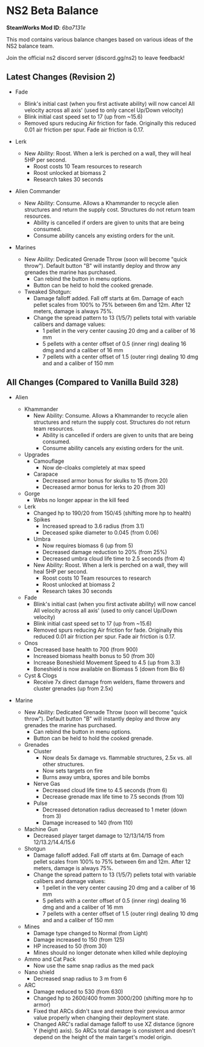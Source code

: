 # NS2 Beta Balance
**SteamWorks Mod ID**: *6ba7131e*

This mod contains various balance changes based on various ideas of the NS2 balance team.

Join the official ns2 discord server (discord.gg/ns2) to leave feedback!

## Latest Changes (Revision 2)

- Fade
    - Blink's initial cast (when you first activate ability) will now cancel All velocity across all axis' (used to only cancel Up/Down velocity)
    - Blink initial cast speed set to 17 (up from ~15.6)
    - Removed spurs reducing Air friction for fade. Originally this reduced 0.01 air friction per spur. Fade air friction is 0.17.

- Lerk
    - New Ability: Roost. When a lerk is perched on a wall, they will heal 5HP per second.
        - Roost costs 10 Team resources to research
        - Roost unlocked at biomass 2
        - Research takes 30 seconds
        
- Alien Commander
    - New Ability: Consume. Allows a Khammander to recycle alien structures and return the supply cost. Structures do not return team resources. 
        - Ability is cancelled if orders are given to units that are being consumed.
        - Consume ability cancels any existing orders for the unit.

- Marines
    - New Ability: Dedicated Grenade Throw (soon will become "quick throw"). Default button "B" will instantly deploy and throw any grenades the marine has purchased. 
        - Can rebind the button in menu options.
        - Button can be held to hold the cooked grenade.
    - Tweaked Shotgun:
        - Damage falloff added. Fall off starts at 6m. Damage of each pellet scales from 100% to 75% between 6m and 12m. After 12 meters, damage is always 75%.
        - Change the spread pattern to 13 (1/5/7) pellets total with variable calibers and damage values:
            - 1 pellet in the very center causing 20 dmg and a caliber of 16 mm
            - 5 pellets with a center offset of 0.5 (inner ring) dealing 16 dmg and and a caliber of 16 mm
            - 7 pellets with a center offset of 1.5 (outer ring) dealing 10 dmg and and a caliber of 150 mm

## All Changes (Compared to Vanilla Build 328)
- Alien
    - Khammander
        - New Ability: Consume. Allows a Khammander to recycle alien structures and return the supply cost. Structures do not return team resources. 
            - Ability is cancelled if orders are given to units that are being consumed.
            - Consume ability cancels any existing orders for the unit.
    - Upgrades
        - Camouflage
            - Now de-cloaks completely at max speed
        - Carapace
            - Decreased armor bonus for skulks to 15 (from 20)
            - Decreased armor bonus for lerks to 20 (from 30)
    - Gorge
        - Webs no longer appear in the kill feed
    - Lerk
        - Changed hp to 190/20 from 150/45 (shifting more hp to health)
        - Spikes
            - Increased spread to 3.6 radius (from 3.1)
            - Deceased spike diameter to 0.045 (from 0.06)
        - Umbra
            - Now requires biomass 6 (up from 5)
            - Decreased damage reduction to 20% (from 25%)
            - Decreased umbra cloud life time to 2.5 seconds (from 4)
        - New Ability: Roost. When a lerk is perched on a wall, they will heal 5HP per second.
            - Roost costs 10 Team resources to research
            - Roost unlocked at biomass 2
            - Research takes 30 seconds
    - Fade
        - Blink's initial cast (when you first activate ability) will now cancel All velocity across all axis' (used to only cancel Up/Down velocity)
        - Blink initial cast speed set to 17 (up from ~15.6)
        - Removed spurs reducing Air friction for fade. Originally this reduced 0.01 air friction per spur. Fade air friction is 0.17.
    - Onos
        - Decreased base health to 700 (from 900)
        - Increased biomass health bonus to 50 (from 30)
        - Increase Boneshield Movement Speed to 4.5 (up from 3.3)
        - Boneshield is now available on Biomass 5 (down from Bio 6)
    - Cyst & Clogs
        - Receive 7x direct damage from welders, flame throwers and cluster grenades (up from 2.5x)
    
- Marine
    - New Ability: Dedicated Grenade Throw (soon will become "quick throw"). Default button "B" will instantly deploy and throw any grenades the marine has purchased. 
        - Can rebind the button in menu options.
        - Button can be held to hold the cooked grenade.
    - Grenades
        - Cluster
            - Now deals 5x damage vs. flammable structures, 2.5x vs. all other structures.
            - Now sets targets on fire
            - Burns away umbra, spores and bile bombs
        - Nerve Gas
            - Decreased cloud life time to 4.5 seconds (from 6)
            - Decrease grenade max life time to 7.5 seconds (from 10)
        - Pulse
            - Decreased detonation radius decreased to 1 meter (down from 3)
            - Damage increased to 140 (from 110)
    - Machine Gun
        - Decreased player target damage to 12/13/14/15 from 12/13.2/14.4/15.6
    - Shotgun 
        - Damage falloff added. Fall off starts at 6m. Damage of each pellet scales from 100% to 75% between 6m and 12m. After 12 meters, damage is always 75%.
        - Change the spread pattern to 13 (1/5/7) pellets total with variable calibers and damage values:
            - 1 pellet in the very center causing 20 dmg and a caliber of 16 mm
            - 5 pellets with a center offset of 0.5 (inner ring) dealing 16 dmg and and a caliber of 16 mm
            - 7 pellets with a center offset of 1.5 (outer ring) dealing 10 dmg and and a caliber of 150 mm
    - Mines
        - Damage type changed to Normal (from Light)
        - Damage increased to 150 (from 125)
        - HP increased to 50 (from 30)
        - Mines should no longer detonate when killed while deploying
    - Ammo and Cat Pack
        - Now use the same snap radius as the med pack
    - Nano shield
        - Decreased snap radius to 3 m from 6
    - ARC
        - Damage reduced to 530 (from 630)
        - Changed hp to 2600/400 fromm 3000/200 (shifting more hp to armor)
        - Fixed that ARCs didn't save and restore their previous armor value properly when changing their deployment state.
        - Changed ARC's radial damage falloff to use XZ distance (ignore Y (height) axis). So ARCs total damage is consistent and doesn't depend on the height of the main target's model origin.

